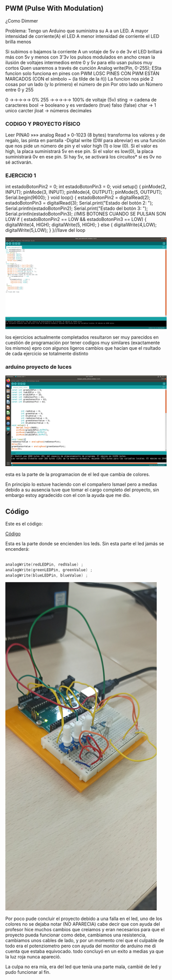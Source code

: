 ## PWM (Pulse With Modulation)

¿Como Dimmer

Problema:
Tengo un Arduino que suministra su A a un LED.
A mayor intensidad de corriente(A) el LED
A menor intensidad de corriente el LED brilla menos



Si subimos o bajamos la corriente 
A  un votaje de 5v o de 3v
el LED brillará más con 5v y menos con 3'3v
los pulsos modulados en ancho crean la ilusión de voltajes intermedios entre 0 y 5v
para ello usan pulsos muy cortos
Quen usaremos a través de cunción
Analog write(Pin, 0-255);
ESta funcíon solo funciona en pines con PWM
LOSC PINES CON PWM ESTÁN MARCADOS (CON el símbolo ~ (la tilde de la ñ))
La funcíon nos pide 2 cosas
por un lado (y lo primero) el número de pin 
Por otro lado un Número entre 0 y 255

0 →→→→→ 0%
255 →→→→→ 100% de voltaje (5v)
sting → cadena de caracteres
bool → booleano y es verdadero (true) falso (false)
char → 1 unico carcter
jloat → números decimales

### CODIGO Y PROYECTO FÍSICO

Leer PINA0
            »»» analog Read » 0-1023 (8 bytes)
transforma los valores
                       y 
                         de regalo, las pinta en pantalla
-Digital write (DW para abreviar) es una función que nos pide un número de pin y el valor high (1) o low (0).
Si el valor es high, la placa suministrará 5v en ese pin.
Si el valor es low(0), la placa suministrará 0v en ese pin.
Si hay 5v, se activará los circuitos* si es 0v no sé activarán.

### EJERCICI0 1

int estadoBotonPin2 = 0;
int estadoBotonPin3 = 0;
void setup() {
  pinMode(2, INPUT);
  pinMode(3, INPUT);
  pinMode(4, OUTPUT);
  pinMode(5, OUTPUT);
  Serial.begin(9600);
}
void loop() {
  estadoBotonPin2 = digitalRead(2);
  estadoBotonPin3 = digitalRead(3);
  Serial.print("Estado del botón 2: ");
  Serial.println(estadoBotonPin2);
  Serial.print("Estado del botón 3: ");
  Serial.println(estadoBotonPin3); 
  //MIS BOTONES CUANDO SE PULSAN SON LOW
  if ( estadoBotonPin2 == LOW
    &&
     estadoBotonPin3 == LOW) {
      digitalWrite(4, HIGH);
      digitalWrite(5, HIGH);
 }
 else {
  digitalWrite(4,LOW);
  digitalWrite(5,LOW);
 }
}//llave del loop


![](https://github.com/Samael696/arduino/blob/main/Captura%20de%20pantalla%20de%202021-11-03%2013-07-26.png?raw=true)

los ejercicios actualmente completados resultaron ser muy parecidos en cuestión de programación por tener codigos muy similares (exactamente los mismos) epro con algunos ligeros cambios que hacían que el rsultado de cada ejercicio se totalmente distinto

### arduino proyecto de luces

![](https://github.com/Samael696/arduino/blob/main/Captura%20de%20pantalla%20de%202021-11-09%2012-34-21.png?raw=true)

esta es la parte de la programacion de el led que cambia de colores.

En principio lo estuve haciendo con el compañero Ismael pero a medias debido a su ausencia tuve que tomar el cargo completo del proyecto, sin embargo estoy agradecido con el con la ayuda que me dio.


## Código

Este es el código:

[Código](https://github.com/Samael696/arduino/blob/main/lampara_varios_colores.ino)

Esta es la parte donde se encienden los leds. Sin esta parte el led jamás se encenderá:

```C++

analogWrite(redLEDPin, redValue) ;
analogWrite(greenLEDPin, greenValue) ;
analogWrite(blueLEDPin, blueValue) ;

```







![](https://github.com/Samael696/arduino/blob/main/IMG_20211109_135149.jpg?raw=true)


Por poco pude concluir el proyecto debido a una falla en el led, uno de los colores no se dejaba notar (NO APARECIA) cabe decir que con ayuda del profesor hice muchos cambios que creiamos y eran necesarios para que el proyecto pueda funcionar como debe, cambiamos una resistencia, cambiamos unos cables de lado, y por un momento creí que el culpable de todo era el potenziometro pero con ayuda del monitor de arduino me di cuenta que estaba equivocado.
todo concluyó en un exito a medias ya que la luz roja nunca apareció.

La culpa no era mía, era del led que tenía una parte mala, cambié de led y pudo funcionar al fin. 






















